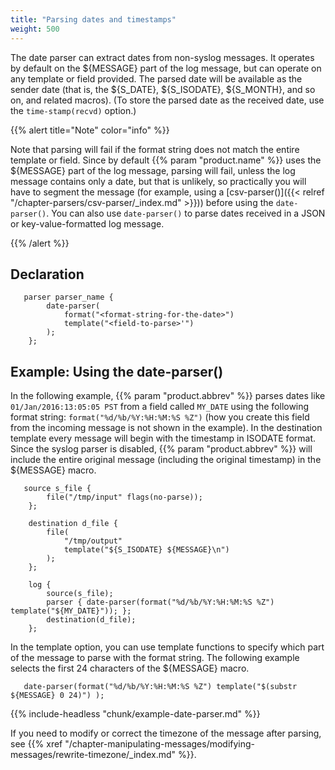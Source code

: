 ```yaml
---
title: "Parsing dates and timestamps"
weight: 500
---
```

<!-- DISCLAIMER: This file is based on the syslog-ng Open Source Edition documentation https://github.com/balabit/syslog-ng-ose-guides/commit/2f4a52ee61d1ea9ad27cb4f3168b95408fddfdf2 and is used under the terms of The syslog-ng Open Source Edition Documentation License. The file has been modified by Axoflow. -->

The date parser can extract dates from non-syslog messages. It operates by default on the ${MESSAGE} part of the log message, but can operate on any template or field provided. The parsed date will be available as the sender date (that is, the ${S_DATE}, ${S_ISODATE}, ${S_MONTH}, and so on, and related macros). (To store the parsed date as the received date, use the `time-stamp(recvd)` option.)

{{% alert title="Note" color="info" %}}

Note that parsing will fail if the format string does not match the entire template or field. Since by default {{% param "product.name" %}} uses the ${MESSAGE} part of the log message, parsing will fail, unless the log message contains only a date, but that is unlikely, so practically you will have to segment the message (for example, using a [csv-parser()]({{< relref "/chapter-parsers/csv-parser/_index.md" >}})) before using the `date-parser()`. You can also use `date-parser()` to parse dates received in a JSON or key-value-formatted log message.

{{% /alert %}}


## Declaration

```shell
   parser parser_name {
        date-parser(
            format("<format-string-for-the-date>")
            template("<field-to-parse>'")
        );
    };
```



## Example: Using the date-parser()

In the following example, {{% param "product.abbrev" %}} parses dates like `01/Jan/2016:13:05:05 PST` from a field called `MY_DATE` using the following format string: `format("%d/%b/%Y:%H:%M:%S %Z")` (how you create this field from the incoming message is not shown in the example). In the destination template every message will begin with the timestamp in ISODATE format. Since the syslog parser is disabled, {{% param "product.abbrev" %}} will include the entire original message (including the original timestamp) in the ${MESSAGE} macro.

```shell
   source s_file {
        file("/tmp/input" flags(no-parse));
    };
    
    destination d_file {
        file(
            "/tmp/output"
            template("${S_ISODATE} ${MESSAGE}\n")
        );
    };
    
    log {
        source(s_file);
        parser { date-parser(format("%d/%b/%Y:%H:%M:%S %Z") template("${MY_DATE}")); };
        destination(d_file);
    };
```

In the template option, you can use template functions to specify which part of the message to parse with the format string. The following example selects the first 24 characters of the ${MESSAGE} macro.

```shell
   date-parser(format("%d/%b/%Y:%H:%M:%S %Z") template("$(substr ${MESSAGE} 0 24)") );
```

{{% include-headless "chunk/example-date-parser.md" %}}

If you need to modify or correct the timezone of the message after parsing, see {{% xref "/chapter-manipulating-messages/modifying-messages/rewrite-timezone/_index.md" %}}.

